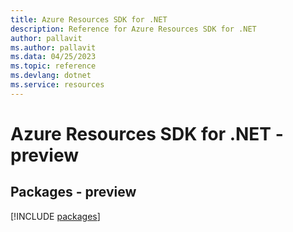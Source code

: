 ```yaml
---
title: Azure Resources SDK for .NET
description: Reference for Azure Resources SDK for .NET
author: pallavit
ms.author: pallavit
ms.data: 04/25/2023
ms.topic: reference
ms.devlang: dotnet
ms.service: resources
---
```

# Azure Resources SDK for .NET - preview
## Packages - preview
[!INCLUDE [packages](resources-index.md)]